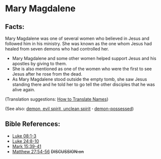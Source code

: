 # Mary Magdalene #

## Facts: ##

Mary Magdalene was one of several women who believed in Jesus and followed him in his ministry. She was known as the one whom Jesus had healed from seven demons who had controlled her.

* Mary Magdalene and some other women helped support Jesus and his apostles by giving to them.
* She is also mentioned as one of the women who were the first to see Jesus after he rose from the dead.
* As Mary Magdalene stood outside the empty tomb, she saw Jesus standing there and he told her to go tell the other disciples that he was alive again.

(Translation suggestions: [How to Translate Names](https://git.door43.org/Door43/en-ta-translate-vol1/src/master/content/translate_names.md))

(See also: [demon, evil spirit, unclean spirit](../kt/demon.md) **·** [demon-possessed](../kt/demonpossessed.md))

## Bible References: ##

* [Luke 08:1-3](https://door43.org/en/bible/notes/luk/08/01)
* [Luke 24:8-10](https://door43.org/en/bible/notes/luk/24/08)
* [Mark 15:39-41](https://door43.org/en/bible/notes/mrk/15/39)
* [Matthew 27:54-56](https://door43.org/en/bible/notes/mat/27/54)
~~DISCUSSION:on~~
